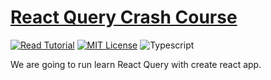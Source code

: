 # [React Query Crash Course](https://apoorv.blog/posts/react-query-crash-course.html)

[![Read Tutorial](https://badgen.now.sh/badge/Read/Tutorial/purple)](https://apoorv.blog/posts/react-query-crash-course.html)
[![MIT License](https://badgen.now.sh/badge/License/MIT/blue)](https://github.com/apoorvmote/cdk-examples/blob/master/License.md)
![Typescript](https://badgen.net/badge/icon/typescript?icon=typescript&label)

We are going to run learn React Query with create react app. 